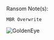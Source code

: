Ransom Note(s): 
```
MBR Overwrite
```
![GoldenEye](https://github.com/user-attachments/assets/00dc4bc3-e168-4464-bfc7-02ae5fde79c7)
